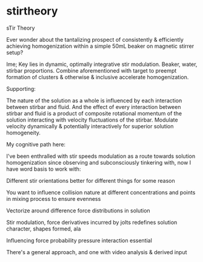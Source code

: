 # stirtheory
sTir Theory 

Ever wonder about the tantalizing prospect of consistently & efficiently achieving homogenization within a simple 50mL beaker on magnetic stirrer setup?

Ime; Key lies in dynamic, optimally integrative stir modulation. Beaker, water, stirbar proportions. Combine aforementioned with target to preempt formation of clusters & 
otherwise & inclusive accelerate homogenization. 

Supporting:

The nature of the solution as a whole is influenced by each interaction between stirbar and fluid. And the effect of every interaction between stirbar and fluid is a product of composite rotational momentum of the solution interacting with velocity fluctuations of the stirbar. Modulate velocity dynamically & potentially interactively for superior solution homogeneity.

My cognitive path here:

I've been enthralled with stir speeds modulation as a route towards solution homogenization since observing and subconsciously tinkering with, now I have word basis to work with:

Different stir orientations better for different things for some reason

You want to influence collision nature at different concentrations and points in mixing process to ensure evenness

Vectorize around difference force distributions in solution

Stir modulation, force derivatives incurred by jolts redefines solution character, shapes formed, ala

Influencing force probability pressure interaction essential

There's a general approach, and one with video analysis & derived input

